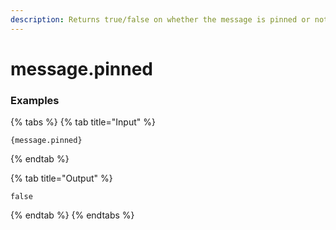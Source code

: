 ```yaml
---
description: Returns true/false on whether the message is pinned or not.
---
```


# message.pinned <message id> <message channel>

### Examples

{% tabs %}
{% tab title="Input" %}
```text
{message.pinned}
```
{% endtab %}

{% tab title="Output" %}
```text
false
```
{% endtab %}
{% endtabs %}